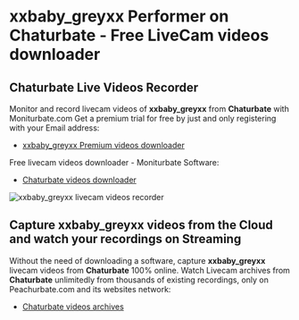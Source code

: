 # xxbaby_greyxx Performer on Chaturbate - Free LiveCam videos downloader

## Chaturbate Live Videos Recorder

Monitor and record livecam videos of **xxbaby_greyxx** from **Chaturbate** with Moniturbate.com
Get a premium trial for free by just and only registering with your Email address:
* [xxbaby_greyxx Premium videos downloader](https://moniturbate.com/request-demo-licence-key.html)

Free livecam videos downloader - Moniturbate Software:
* [Chaturbate videos downloader](https://moniturbate.com/moniturbate-download-software.html)

![xxbaby_greyxx livecam videos recorder](https://peachurnet.com/templates/moniturbate-software.png)


## Capture xxbaby_greyxx videos from the Cloud and watch your recordings on Streaming

Without the need of downloading a software, capture **xxbaby_greyxx** livecam videos from **Chaturbate** 100% online.
Watch Livecam archives from **Chaturbate** unlimitedly from thousands of existing recordings, only on Peachurbate.com and its websites network:
* [Chaturbate videos archives](https://peachurnet.com/)